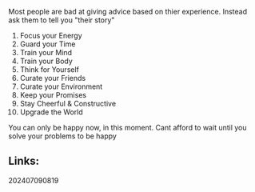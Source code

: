 Most people are bad at giving advice based on thier experience.  Instead ask them to tell you "their story"
  
   1. Focus your Energy
   2. Guard your Time
   3. Train your Mind
   4. Train your Body
   5. Think for Yourself
   6. Curate your Friends
   7. Curate your Environment
   8. Keep your Promises
   9. Stay Cheerful & Constructive
   10. Upgrade the World


You can only be happy now, in this moment.  Cant afford to wait until you solve your problems to be happy
## Links: 



202407090819
